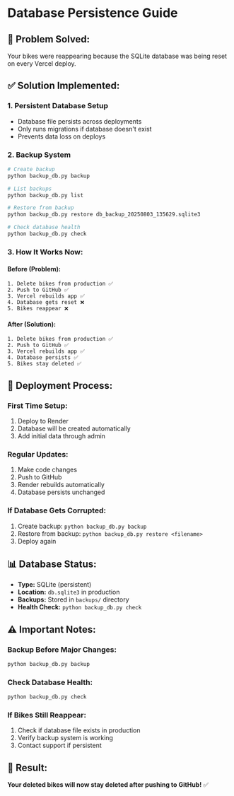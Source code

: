 # Database Persistence Guide

## **🔧 Problem Solved:**
Your bikes were reappearing because the SQLite database was being reset on every Vercel deploy.

## **✅ Solution Implemented:**

### **1. Persistent Database Setup**
- Database file persists across deployments
- Only runs migrations if database doesn't exist
- Prevents data loss on deploys

### **2. Backup System**
```bash
# Create backup
python backup_db.py backup

# List backups
python backup_db.py list

# Restore from backup
python backup_db.py restore db_backup_20250803_135629.sqlite3

# Check database health
python backup_db.py check
```

### **3. How It Works Now:**

#### **Before (Problem):**
```
1. Delete bikes from production ✅
2. Push to GitHub ✅
3. Vercel rebuilds app ✅
4. Database gets reset ❌
5. Bikes reappear ❌
```

#### **After (Solution):**
```
1. Delete bikes from production ✅
2. Push to GitHub ✅
3. Vercel rebuilds app ✅
4. Database persists ✅
5. Bikes stay deleted ✅
```

## **🚀 Deployment Process:**

### **First Time Setup:**
1. Deploy to Render
2. Database will be created automatically
3. Add initial data through admin

### **Regular Updates:**
1. Make code changes
2. Push to GitHub
3. Render rebuilds automatically
4. Database persists unchanged

### **If Database Gets Corrupted:**
1. Create backup: `python backup_db.py backup`
2. Restore from backup: `python backup_db.py restore <filename>`
3. Deploy again

## **📊 Database Status:**
- **Type:** SQLite (persistent)
- **Location:** `db.sqlite3` in production
- **Backups:** Stored in `backups/` directory
- **Health Check:** `python backup_db.py check`

## **⚠️ Important Notes:**

### **Backup Before Major Changes:**
```bash
python backup_db.py backup
```

### **Check Database Health:**
```bash
python backup_db.py check
```

### **If Bikes Still Reappear:**
1. Check if database file exists in production
2. Verify backup system is working
3. Contact support if persistent

## **🎯 Result:**
**Your deleted bikes will now stay deleted after pushing to GitHub!** ✅ 